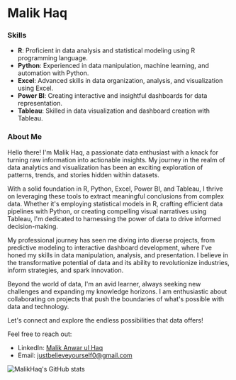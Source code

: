 # Malik Haq

### Skills

- **R**: Proficient in data analysis and statistical modeling using R programming language.
- **Python**: Experienced in data manipulation, machine learning, and automation with Python.
- **Excel**: Advanced skills in data organization, analysis, and visualization using Excel.
- **Power BI**: Creating interactive and insightful dashboards for data representation.
- **Tableau**: Skilled in data visualization and dashboard creation with Tableau.


### About Me

Hello there! I'm Malik Haq, a passionate data enthusiast with a knack for turning raw information into actionable insights. My journey in the realm of data analytics and visualization has been an exciting exploration of patterns, trends, and stories hidden within datasets.

With a solid foundation in R, Python, Excel, Power BI, and Tableau, I thrive on leveraging these tools to extract meaningful conclusions from complex data. Whether it's employing statistical models in R, crafting efficient data pipelines with Python, or creating compelling visual narratives using Tableau, I'm dedicated to harnessing the power of data to drive informed decision-making.

My professional journey has seen me diving into diverse projects, from predictive modeling to interactive dashboard development, where I've honed my skills in data manipulation, analysis, and presentation. I believe in the transformative potential of data and its ability to revolutionize industries, inform strategies, and spark innovation.

Beyond the world of data, I'm an avid learner, always seeking new challenges and expanding my knowledge horizons. I am enthusiastic about collaborating on projects that push the boundaries of what's possible with data and technology.

Let's connect and explore the endless possibilities that data offers!

Feel free to reach out:
- LinkedIn: [ Malik Anwar ul Haq](https://www.linkedin.com/in/malik-anwar-ul-haq-a88949171/)
- Email: justbelieveyourself0@gmail.com





![MalikHaq's GitHub stats](https://github-readme-stats.vercel.app/api?username=MalikHaq&theme=dark&show_icons=true)

<!---
MalikHaq/MalikHaq is a ✨ special ✨ repository because its `README.md` (this file) appears on your GitHub profile.
You can click the Preview link to take a look at your changes.
--->
